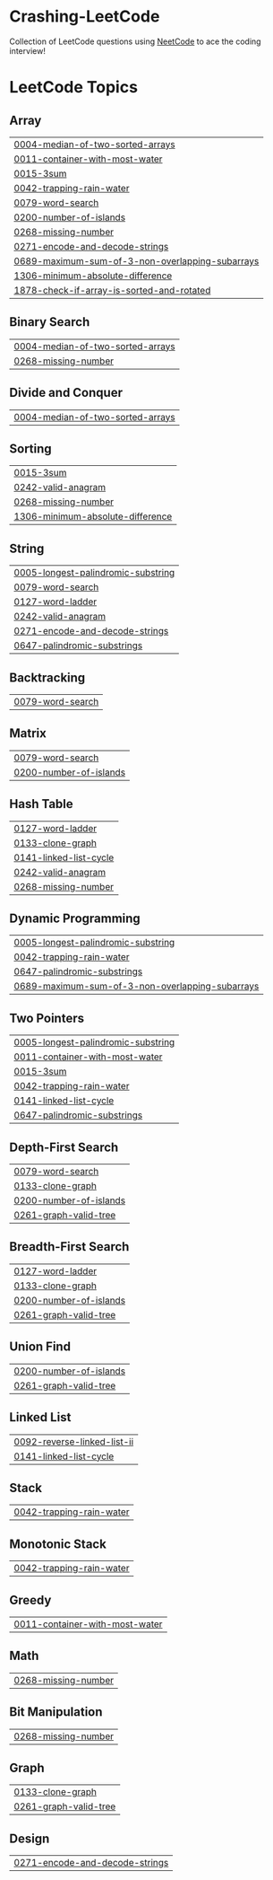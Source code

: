 # Crashing-LeetCode
Collection of LeetCode questions using [NeetCode](https://neetcode.io/) to ace the coding interview!

<!---LeetCode Topics Start-->
# LeetCode Topics
## Array
|  |
| ------- |
| [0004-median-of-two-sorted-arrays](https://github.com/k9evin/Crashing-LeetCode/tree/master/0004-median-of-two-sorted-arrays) |
| [0011-container-with-most-water](https://github.com/k9evin/Crashing-LeetCode/tree/master/0011-container-with-most-water) |
| [0015-3sum](https://github.com/k9evin/Crashing-LeetCode/tree/master/0015-3sum) |
| [0042-trapping-rain-water](https://github.com/k9evin/Crashing-LeetCode/tree/master/0042-trapping-rain-water) |
| [0079-word-search](https://github.com/k9evin/Crashing-LeetCode/tree/master/0079-word-search) |
| [0200-number-of-islands](https://github.com/k9evin/Crashing-LeetCode/tree/master/0200-number-of-islands) |
| [0268-missing-number](https://github.com/k9evin/Crashing-LeetCode/tree/master/0268-missing-number) |
| [0271-encode-and-decode-strings](https://github.com/k9evin/Crashing-LeetCode/tree/master/0271-encode-and-decode-strings) |
| [0689-maximum-sum-of-3-non-overlapping-subarrays](https://github.com/k9evin/Crashing-LeetCode/tree/master/0689-maximum-sum-of-3-non-overlapping-subarrays) |
| [1306-minimum-absolute-difference](https://github.com/k9evin/Crashing-LeetCode/tree/master/1306-minimum-absolute-difference) |
| [1878-check-if-array-is-sorted-and-rotated](https://github.com/k9evin/Crashing-LeetCode/tree/master/1878-check-if-array-is-sorted-and-rotated) |
## Binary Search
|  |
| ------- |
| [0004-median-of-two-sorted-arrays](https://github.com/k9evin/Crashing-LeetCode/tree/master/0004-median-of-two-sorted-arrays) |
| [0268-missing-number](https://github.com/k9evin/Crashing-LeetCode/tree/master/0268-missing-number) |
## Divide and Conquer
|  |
| ------- |
| [0004-median-of-two-sorted-arrays](https://github.com/k9evin/Crashing-LeetCode/tree/master/0004-median-of-two-sorted-arrays) |
## Sorting
|  |
| ------- |
| [0015-3sum](https://github.com/k9evin/Crashing-LeetCode/tree/master/0015-3sum) |
| [0242-valid-anagram](https://github.com/k9evin/Crashing-LeetCode/tree/master/0242-valid-anagram) |
| [0268-missing-number](https://github.com/k9evin/Crashing-LeetCode/tree/master/0268-missing-number) |
| [1306-minimum-absolute-difference](https://github.com/k9evin/Crashing-LeetCode/tree/master/1306-minimum-absolute-difference) |
## String
|  |
| ------- |
| [0005-longest-palindromic-substring](https://github.com/k9evin/Crashing-LeetCode/tree/master/0005-longest-palindromic-substring) |
| [0079-word-search](https://github.com/k9evin/Crashing-LeetCode/tree/master/0079-word-search) |
| [0127-word-ladder](https://github.com/k9evin/Crashing-LeetCode/tree/master/0127-word-ladder) |
| [0242-valid-anagram](https://github.com/k9evin/Crashing-LeetCode/tree/master/0242-valid-anagram) |
| [0271-encode-and-decode-strings](https://github.com/k9evin/Crashing-LeetCode/tree/master/0271-encode-and-decode-strings) |
| [0647-palindromic-substrings](https://github.com/k9evin/Crashing-LeetCode/tree/master/0647-palindromic-substrings) |
## Backtracking
|  |
| ------- |
| [0079-word-search](https://github.com/k9evin/Crashing-LeetCode/tree/master/0079-word-search) |
## Matrix
|  |
| ------- |
| [0079-word-search](https://github.com/k9evin/Crashing-LeetCode/tree/master/0079-word-search) |
| [0200-number-of-islands](https://github.com/k9evin/Crashing-LeetCode/tree/master/0200-number-of-islands) |
## Hash Table
|  |
| ------- |
| [0127-word-ladder](https://github.com/k9evin/Crashing-LeetCode/tree/master/0127-word-ladder) |
| [0133-clone-graph](https://github.com/k9evin/Crashing-LeetCode/tree/master/0133-clone-graph) |
| [0141-linked-list-cycle](https://github.com/k9evin/Crashing-LeetCode/tree/master/0141-linked-list-cycle) |
| [0242-valid-anagram](https://github.com/k9evin/Crashing-LeetCode/tree/master/0242-valid-anagram) |
| [0268-missing-number](https://github.com/k9evin/Crashing-LeetCode/tree/master/0268-missing-number) |
## Dynamic Programming
|  |
| ------- |
| [0005-longest-palindromic-substring](https://github.com/k9evin/Crashing-LeetCode/tree/master/0005-longest-palindromic-substring) |
| [0042-trapping-rain-water](https://github.com/k9evin/Crashing-LeetCode/tree/master/0042-trapping-rain-water) |
| [0647-palindromic-substrings](https://github.com/k9evin/Crashing-LeetCode/tree/master/0647-palindromic-substrings) |
| [0689-maximum-sum-of-3-non-overlapping-subarrays](https://github.com/k9evin/Crashing-LeetCode/tree/master/0689-maximum-sum-of-3-non-overlapping-subarrays) |
## Two Pointers
|  |
| ------- |
| [0005-longest-palindromic-substring](https://github.com/k9evin/Crashing-LeetCode/tree/master/0005-longest-palindromic-substring) |
| [0011-container-with-most-water](https://github.com/k9evin/Crashing-LeetCode/tree/master/0011-container-with-most-water) |
| [0015-3sum](https://github.com/k9evin/Crashing-LeetCode/tree/master/0015-3sum) |
| [0042-trapping-rain-water](https://github.com/k9evin/Crashing-LeetCode/tree/master/0042-trapping-rain-water) |
| [0141-linked-list-cycle](https://github.com/k9evin/Crashing-LeetCode/tree/master/0141-linked-list-cycle) |
| [0647-palindromic-substrings](https://github.com/k9evin/Crashing-LeetCode/tree/master/0647-palindromic-substrings) |
## Depth-First Search
|  |
| ------- |
| [0079-word-search](https://github.com/k9evin/Crashing-LeetCode/tree/master/0079-word-search) |
| [0133-clone-graph](https://github.com/k9evin/Crashing-LeetCode/tree/master/0133-clone-graph) |
| [0200-number-of-islands](https://github.com/k9evin/Crashing-LeetCode/tree/master/0200-number-of-islands) |
| [0261-graph-valid-tree](https://github.com/k9evin/Crashing-LeetCode/tree/master/0261-graph-valid-tree) |
## Breadth-First Search
|  |
| ------- |
| [0127-word-ladder](https://github.com/k9evin/Crashing-LeetCode/tree/master/0127-word-ladder) |
| [0133-clone-graph](https://github.com/k9evin/Crashing-LeetCode/tree/master/0133-clone-graph) |
| [0200-number-of-islands](https://github.com/k9evin/Crashing-LeetCode/tree/master/0200-number-of-islands) |
| [0261-graph-valid-tree](https://github.com/k9evin/Crashing-LeetCode/tree/master/0261-graph-valid-tree) |
## Union Find
|  |
| ------- |
| [0200-number-of-islands](https://github.com/k9evin/Crashing-LeetCode/tree/master/0200-number-of-islands) |
| [0261-graph-valid-tree](https://github.com/k9evin/Crashing-LeetCode/tree/master/0261-graph-valid-tree) |
## Linked List
|  |
| ------- |
| [0092-reverse-linked-list-ii](https://github.com/k9evin/Crashing-LeetCode/tree/master/0092-reverse-linked-list-ii) |
| [0141-linked-list-cycle](https://github.com/k9evin/Crashing-LeetCode/tree/master/0141-linked-list-cycle) |
## Stack
|  |
| ------- |
| [0042-trapping-rain-water](https://github.com/k9evin/Crashing-LeetCode/tree/master/0042-trapping-rain-water) |
## Monotonic Stack
|  |
| ------- |
| [0042-trapping-rain-water](https://github.com/k9evin/Crashing-LeetCode/tree/master/0042-trapping-rain-water) |
## Greedy
|  |
| ------- |
| [0011-container-with-most-water](https://github.com/k9evin/Crashing-LeetCode/tree/master/0011-container-with-most-water) |
## Math
|  |
| ------- |
| [0268-missing-number](https://github.com/k9evin/Crashing-LeetCode/tree/master/0268-missing-number) |
## Bit Manipulation
|  |
| ------- |
| [0268-missing-number](https://github.com/k9evin/Crashing-LeetCode/tree/master/0268-missing-number) |
## Graph
|  |
| ------- |
| [0133-clone-graph](https://github.com/k9evin/Crashing-LeetCode/tree/master/0133-clone-graph) |
| [0261-graph-valid-tree](https://github.com/k9evin/Crashing-LeetCode/tree/master/0261-graph-valid-tree) |
## Design
|  |
| ------- |
| [0271-encode-and-decode-strings](https://github.com/k9evin/Crashing-LeetCode/tree/master/0271-encode-and-decode-strings) |
<!---LeetCode Topics End-->